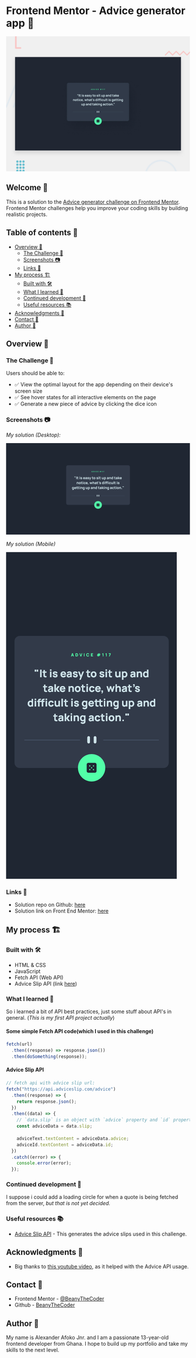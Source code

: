 # Frontend Mentor - Advice generator app 🧠

![preview](./design/desktop-preview.jpg)

## Welcome 👋

This is a solution to the [Advice generator challenge on Frontend Mentor](https://www.frontendmentor.io/challenges/advice-generator-app-QdUG-13db). Frontend Mentor challenges help you improve your coding skills by building realistic projects.

## Table of contents 📑

- [Overview 🌟](#overview-🌟)
  - [The Challenge 🧪](#the-challenge-🧪)
  - [Screenshots 📷](#screenshots-📷)
  - [Links 🔗](#links-🔗)
- [My process 🏗️](#my-process-🏗️)
  - [Built with 🛠️](#built-with-🛠️)
  - [What I learned 🧠](#what-i-learned-🧠)
  - [Continued development 🚀](#continued-development-🚀)
  - [Useful resources 📚](#useful-resources-📚)
- [Acknowledgments 🙏](#acknowledgments-🙏)
- [Contact 📧](#contact-📧)
- [Author 👤](#author-👤)

## Overview 🌟

### The Challenge 🧪

Users should be able to:

- ✅ View the optimal layout for the app depending on their device's screen size
- ✅ See hover states for all interactive elements on the page
- ✅ Generate a new piece of advice by clicking the dice icon

### Screenshots 📷

_My solution (Desktop):_

![image of desktop solution](./readme-images/desktop.png)

_My solution (Mobile)_

![image of mobile solution](./readme-images/mobile.png)

### Links 🔗

- Solution repo on Github: [here](https://github.com/BeanyTheCoder/advice-generator-app-main)
- Solution link on Front End Mentor: [here](https://www.frontendmentor.io/solutions/advice-generator-app-html-css-advice-slip-api-iZwaF2ENc5)

## My process 🏗️

### Built with 🛠️

- HTML & CSS
- JavaScript
- Fetch API (Web API)
- Advice Slip API (link [here](https://api.adviceslip.com/))

### What I learned 🧠

So i learned a bit of API best practices, just some stuff about API's in general.
(_This is my first API project actually_)

#### Some simple Fetch API code(which I used in this challenge)

```js
fetch(url)
  .then((response) => response.json())
  .then(doSomething(response));
```

#### Advice Slip API

```js
// fetch api with advice slip url:
fetch("https://api.adviceslip.com/advice")
  .then((response) => {
    return response.json();
  })
  .then((data) => {
    // `data.slip` is an object with `advice` property and `id` property
    const adviceData = data.slip;

    adviceText.textContent = adviceData.advice;
    adviceId.textContent = adviceData.id;
  })
  .catch((error) => {
    console.error(error);
  });
```

### Continued development 🚀

I suppose i could add a loading circle for when a quote is being fetched from the server, _but that is not yet decided._

### Useful resources 📚

- [Advice Slip API](https://api.adviceslip.com/) - This generates the advice slips used in this challenge.

## Acknowledgments 🙏

- Big thanks to [this youtube video](https://www.youtube.com/watch?v=2AfzKmgqWUE), as it helped with the Advice API usage.

## Contact 📧

- Frontend Mentor - [@BeanyTheCoder](https://www.frontendmentor.io/profile/BeanyTheCoder)
- Github - [BeanyTheCoder](https://github.com/BeanyTheCoder)

## Author 👤

My name is Alexander Afoko Jnr. and I am a passionate 13-year-old frontend developer from Ghana.
I hope to build up my portfolio and take my skills to the next level.
